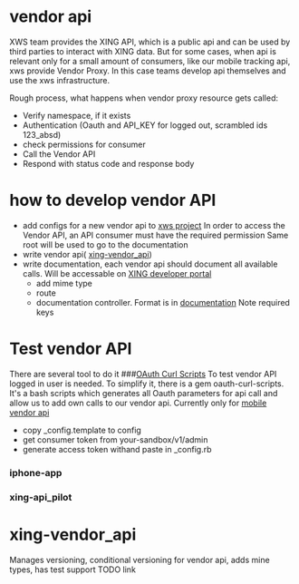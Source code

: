 # vendor api
XWS team provides the XING API,
which is a public api and can be used by third parties to interact with XING data.
But for some cases, when api is relevant only for a small amount of consumers,
like our mobile tracking api, xws provide Vendor Proxy.
In this case teams develop api themselves and use the xws infrastructure.

Rough process, what happens when vendor proxy resource gets called:
* Verify namespace, if it exists
* Authentication (Oauth and API_KEY for logged out, scrambled ids 123_absd)
* check permissions for consumer
* Call the Vendor API
* Respond with status code and response body


# how to develop vendor API
* add configs for a new vendor api to [xws
  project](https://source.xing.com/xws/xws/blob/master/engines/web_service/config/vendor/events.yml)
In order to access the Vendor API, an API consumer must have the required permission
Same root will be used to go to the documentation
* write vendor api(
  [xing-vendor_api](https://source.xing.com/gems/xing-vendor_api))
* write documentation, each vendor api should document all available calls. Will be accessable on [XING developer portal](http://dev.xing.com/docs/vendor_resources)
  * add mime type
  * route
  * documentation controller. Format is in
    [documentation](https://confluence.xing.hh/confluence/display/xws/Documenting+Vendor+APIs)
    Note required keys

# Test vendor API
There are several tool to do it
###[OAuth Curl Scripts](https://source.xing.com/xws/oauth-curl-scripts)
To test vendor API logged in user is needed. To simplify it, there is a
gem oauth-curl-scripts. It's a bash scripts which generates all Oauth parameters for api call and allow us to add own calls to our vendor api. Currently only for [mobile vendor api](https://source.xing.com/xws/oauth-curl-scripts/pull/27/files)
  * copy _config.template to config
  * get consumer token from your-sandbox/v1/admin
  * generate access token withand paste in _config.rb

### iphone-app
### xing-api_pilot

# xing-vendor_api
Manages versioning, conditional versioning for vendor api, adds mine types, has test support
TODO link
